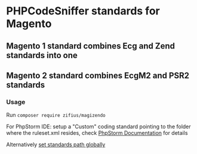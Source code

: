 # PHPCodeSniffer standards for Magento

## Magento 1 standard combines Ecg and Zend standards into one

## Magento 2 standard combines EcgM2 and PSR2 standards

### Usage

Run ``composer require zifius/magizendo``

For PhpStorm IDE: setup a "Custom" coding standard pointing to the folder where the ruleset.xml resides, check [PhpStorm Documentation](https://www.jetbrains.com/phpstorm/help/using-php-code-sniffer-tool.html#d285688e206) for details

Alternatively [set standards path globally](https://github.com/squizlabs/PHP_CodeSniffer/wiki/Configuration-Options#setting-the-installed-standard-paths) 
